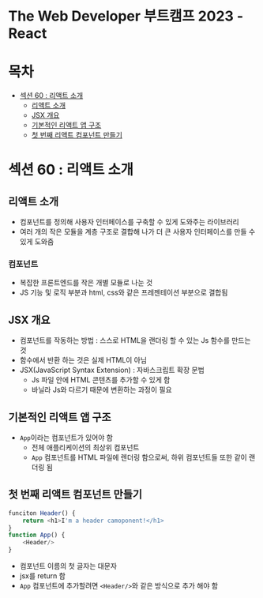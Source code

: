 # The Web Developer 부트캠프 2023 - React
# 목차
- [섹션 60 : 리액트 소개](#섹션-60--리액트-소개)
    - [리액트 소개](#리액트-소개)
    - [JSX 개요](#jsx-개요)
    - [기본적인 리액트 앱 구조](#기본적인-리액트-앱-구조)
    - [첫 번째 리액트 컴포넌트 만들기](#첫-번째-리액트-컴포넌트-만들기)
# 섹션 60 : 리액트 소개
## 리액트 소개
- 컴포넌트를 정의해 사용자 인터페이스를 구축할 수 있게 도와주는 라이브러리
- 여러 개의 작은 모듈을 계층 구조로 결합해 나가 더 큰 사용자 인터페이스를 만들 수 있게 도와줌
### 컴포넌트
- 복잡한 프론트엔드를 작은 개별 모듈로 나눈 것
- JS 기능 및 로직 부분과 html, css와 같은 프레젠테이션 부분으로 결합됨
## JSX 개요
- 컴포넌트를 작동하는 방법 : 스스로 HTML을 랜더링 할 수 있는 Js 함수를 만드는 것
- 함수에서 반환 하는 것은 실제 HTML이 아님
- JSX(JavaScript Syntax Extension) : 자바스크립트 확장 문법
    - Js 파일 안에 HTML 콘텐츠를 추가할 수 있게 함
    - 바닐라 Js와 다르기 때문에 변환하는 과정이 필요
## 기본적인 리액트 앱 구조
- `App`이라는 컴포넌트가 있어야 함
    - 전체 애플리케이션의 최상위 컴포넌트
    - `App` 컴포넌트를 HTML 파일에 렌더링 함으로써, 하위 컴포넌트들 또한 같이 랜더링 됨
## 첫 번째 리액트 컴포넌트 만들기
```js
funciton Header() {
    return <h1>I'm a header camoponent!</h1>
}
function App() {
    <Header/>
}
```
- 컴포넌트 이름의 첫 글자는 대문자
- jsx를 return 함
- `App` 컴포넌트에 추가할려면 `<Header/>`와 같은 방식으로 추가 해야 함
